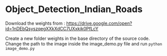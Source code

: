# Object_Detection_Indian_Roads
Download the weights from : https://drive.google.com/open?id=1nDEbQsyszqegXXkXdCC7UXxkik0PfLcY

Create a new folder weights in the base directory of the source code.
Change the path to the image inside the image_demo.py file and run
`python image_demo.py`
